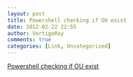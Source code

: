 ```yaml
---
layout: post
title: Powershell checking if OU exist
date: 2012-02-22 22:55
author: VertigoRay
comments: true
categories: [Link, Uncategorized]
---
```

<a href='http://stackoverflow.com/a/9399292/615422'>Powershell checking if OU exist</a>
